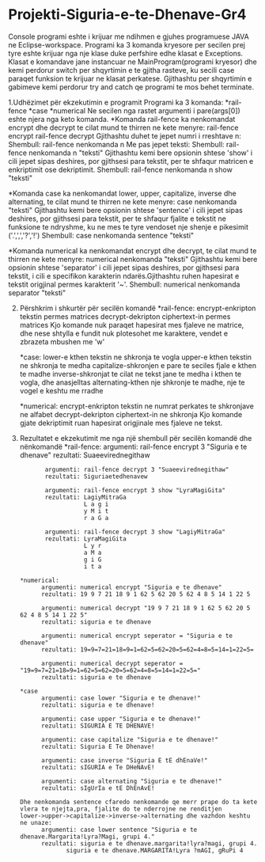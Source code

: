 # Projekti-Siguria-e-te-Dhenave-Gr4
Console programi eshte i krijuar me ndihmen e gjuhes programuese JAVA ne Eclipse-workspace.
Programi ka 3 komanda kryesore per secilen prej tyre eshte krijuar nga nje klase duke perfshire edhe klasat e Exceptions.
Klasat e komandave jane instancuar ne MainProgram(programi kryesor) dhe kemi perdorur switch per shqyrtimin e te gjitha rasteve,
ku secili case paraqet funksion te krijuar ne klasat perkatese.
Gjithashtu per shqyrtimin e gabimeve kemi perdorur try and catch qe programi te mos behet terminate.

1.Udhëzimet për ekzekutimin e programit
Programi ka 3 komanda:
	*rail-fence
	*case
	*numerical
Ne secilen nga rastet argumenti i pare(args[0]) eshte njera nga keto komanda.
*Komanda rail-fence ka nenkomandat encrypt dhe decrypt te cilat mund te thirren ne kete menyre:
	rail-fence encrypt
	rail-fence decrypt
Gjithashtu duhet te jepet numri i rreshtave n:
	Shembull:
	  rail-fence nenkomanda n
Me pas jepet teksti:
	Shembull:
	  rail-fence nenkomanda n "teksti"
Gjithashtu kemi bere opsionin shtese 'show' i cili jepet sipas deshires, por gjithsesi para tekstit, per te shfaqur matricen e enkriptimit ose dekriptimit.
	Shembull:
	  rail-fence nenkomanda n show "teksti"

*Komanda case ka nenkomandat lower, upper, capitalize, inverse dhe alternating, te cilat mund te thirren ne kete menyre:
	case nenkomanda "teksti"
Gjithashtu kemi bere opsionin shtese 'sentence' i cili jepet sipas deshires, por gjithsesi para tekstit, per te shfaqur fjalite e tekstit ne funksione te ndryshme, 
ku ne mes te tyre vendoset nje shenje e pikesimit ('.',',','?','!')
	Shembull:
	  case nenkomanda sentence "teksti"

*Komanda numerical ka nenkomandat encrypt dhe decrypt, te cilat mund te thirren ne kete menyre:
	numerical nenkomanda "teksti"
Gjithashtu kemi bere opsionin shtese 'separator' i cili jepet sipas deshires, por gjithsesi para tekstit, i cili e specifikon karakterin ndarës.Gjithashtu 
ruhen hapesirat e tekstit origjinal permes karakterit '~'.
	Shembull:
	  numerical nenkomanda separator <char> "teksti"
	

2. Përshkrim i shkurtër për secilën komandë
	*rail-fence:
		encrypt-enkripton tekstin permes matrices
		decrypt-dekripton ciphertext-in permes matrices
	Kjo komande nuk paraqet hapesirat mes fjaleve ne matrice, dhe nese shtylla e fundit nuk plotesohet me karaktere, vendet e zbrazeta mbushen me 'w'
	
	*case:
		lower-e kthen tekstin ne shkronja te vogla
		upper-e kthen tekstin ne shkronja te medha
		capitalize-shkronjen e pare te seciles fjale e kthen te madhe
		inverse-shkronjat te cilat ne tekst jane te medha i kthen te vogla, dhe anasjelltas
		alternating-kthen nje shkronje te madhe, nje te vogel e keshtu me rradhe
	
	*numerical:
		encrypt-enkripton tekstin ne numrat perkates te shkronjave ne alfabet
		decrypt-dekripton ciphertext-in ne shkronja
	Kjo komande gjate dekriptimit ruan hapesirat origjinale mes fjaleve ne tekst.

3. Rezultatet e ekzekutimit me nga një shembull për secilën komandë dhe nënkomandë
       *rail-fence:
              argumenti: rail-fence encrypt 3 "Siguria e te dhenave"
              rezultati: Suaeevirednegithaw

              argumenti: rail-fence decrypt 3 "Suaeevirednegithaw"
              rezultati: Siguriaetedhenavew

              argumenti: rail-fence encrypt 3 show "LyraMagiGita"
              rezultati: LagiyMitraGa
                         L a g i 
                         y M i t 
                         r a G a 

              argumenti: rail-fence decrypt 3 show "LagiyMitraGa"
              rezultati: LyraMagiGita
                         L y r 
                         a M a 
                         g i G 
                         i t a 
       
       *numerical:
             argumenti: numerical encrypt "Siguria e te dhenave"
             rezultati: 19 9 7 21 18 9 1 62 5 62 20 5 62 4 8 5 14 1 22 5

             argumenti: numerical decrypt "19 9 7 21 18 9 1 62 5 62 20 5 62 4 8 5 14 1 22 5"
             rezultati: siguria e te dhenave

             argumenti: numerical encrypt seperator = "Siguria e te dhenave"
             rezultati: 19=9=7=21=18=9=1=62=5=62=20=5=62=4=8=5=14=1=22=5=
  
             argumenti: numerical decrypt seperator = "19=9=7=21=18=9=1=62=5=62=20=5=62=4=8=5=14=1=22=5="
             rezultati: siguria e te dhenave

       *case
             argumenti: case lower "Siguria e te dhenave!"
             rezultati: siguria e te dhenave!

             argumenti: case upper "Siguria e te dhenave!"
             rezultati: SIGURIA E TE DHENAVE!
 
             argumenti: case capitalize "Siguria e te dhenave!"
             rezultati: Siguria E Te Dhenave! 

             argumenti: case inverse "Siguria E tE dhEnaVe!"
             rezultati: sIGURIA e Te DHeNAvE!
 
             argumenti: case alternating "Siguria e te dhenave!"
             rezultati: sIgUrIa e tE DhEnAvE!

       Dhe nenkomanda sentence cfaredo nenkomande qe merr prape do ta kete vlera te njejta,pra, fjalite do te nderrojne ne renditjen
       lower->upper->capitalize->inverse->alternating dhe vazhdon keshtu ne unaze:
             argumenti: case lower sentence "Siguria e te dhenave.Margarita!Lyra?Magi, grupi 4."
             rezultati: siguria e te dhenave.margarita!lyra?magi, grupi 4.
	                siguria e te dhenave.MARGARITA!Lyra ?mAGI, gRuPi 4
